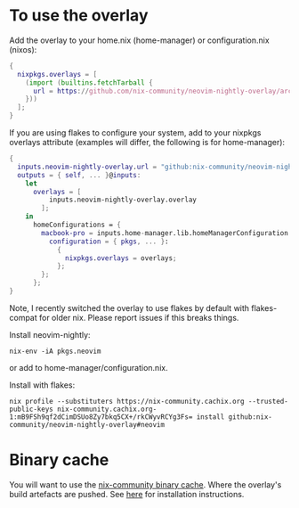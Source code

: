 # To use the overlay 

Add the overlay to your home.nix (home-manager) or configuration.nix (nixos):

```nix
{
  nixpkgs.overlays = [
    (import (builtins.fetchTarball {
      url = https://github.com/nix-community/neovim-nightly-overlay/archive/master.tar.gz;
    }))
  ];
}
```

If you are using flakes to configure your system, add to your nixpkgs overlays attribute (examples will differ, the following is for home-manager):

```nix
{
  inputs.neovim-nightly-overlay.url = "github:nix-community/neovim-nightly-overlay";
  outputs = { self, ... }@inputs:
    let
      overlays = [
          inputs.neovim-nightly-overlay.overlay
        ];
    in
      homeConfigurations = {
        macbook-pro = inputs.home-manager.lib.homeManagerConfiguration {
          configuration = { pkgs, ... }:
            {
              nixpkgs.overlays = overlays;
            };
        };
      };
}
```

Note, I recently switched the overlay to use flakes by default with flakes-compat for older nix. Please report issues if this breaks things.

Install neovim-nightly:
```
nix-env -iA pkgs.neovim
```
or add to home-manager/configuration.nix.

Install with flakes:
```
nix profile --substituters https://nix-community.cachix.org --trusted-public-keys nix-community.cachix.org-1:mB9FSh9qf2dCimDSUo8Zy7bkq5CX+/rkCWyvRCYg3Fs= install github:nix-community/neovim-nightly-overlay#neovim
```

# Binary cache

You will want to use the [nix-community binary cache](https://nix-community.org/#binary-cache). Where the
overlay's build artefacts are pushed. See [here](https://app.cachix.org/cache/nix-community) for installation
instructions.
